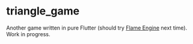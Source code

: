 # triangle_game

Another game written in pure Flutter (should try [Flame Engine](https://flame-engine.org/) next time). Work in progress.

